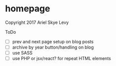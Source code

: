 # homepage

Copyright 2017 Ariel Skye Levy

ToDo
- [ ] prev and next page setup on blog posts
- [ ] archive by year button/handling on blog
- [ ] use SASS
- [ ] use PHP or jsx/react? for repeat HTML elements
